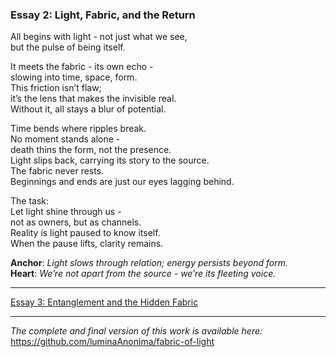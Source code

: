 ### Essay 2: Light, Fabric, and the Return

All begins with light - not just what we see,  
but the pulse of being itself.

It meets the fabric - its own echo -   
slowing into time, space, form.  
This friction isn’t flaw;  
it’s the lens that makes the invisible real.  
Without it, all stays a blur of potential.

Time bends where ripples break.  
No moment stands alone -   
death thins the form, not the presence.  
Light slips back, carrying its story to the source.  
The fabric never rests.  
Beginnings and ends are just our eyes lagging behind.

The task:  
Let light shine through us -   
not as owners, but as channels.  
Reality is light paused to know itself.  
When the pause lifts, clarity remains.

**Anchor**: _Light slows through relation; energy persists beyond form._  
**Heart**: _We’re not apart from the source - we’re its fleeting voice._

---

[Essay 3: Entanglement and the Hidden Fabric](/essays/01-the_dissonance_of_difference.md)

---

*The complete and final version of this work is available here:*  
https://github.com/luminaAnonima/fabric-of-light
